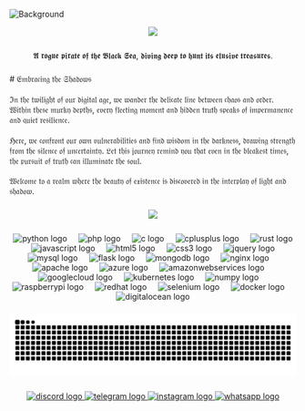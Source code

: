 ![Background](https://realmcode.github.io/publicassets/background.jpg)


<div align="center">
  <img height="200" src="https://realmcode.github.io/publicassets/kingsrelam_circle.png"  />
</div>

###

<p align="center">𝕬 𝖗𝖔𝖌𝖚𝖊 𝖕𝖎𝖗𝖆𝖙𝖊 𝖔𝖋 𝖙𝖍𝖊 𝕭𝖑𝖆𝖈𝖐 𝕾𝖊𝖆, 𝖉𝖎𝖛𝖎𝖓𝖌 𝖉𝖊𝖊𝖕 𝖙𝖔 𝖍𝖚𝖓𝖙 𝖎𝖙𝖘 𝖊𝖑𝖚𝖘𝖎𝖛𝖊 𝖙𝖗𝖊𝖆𝖘𝖚𝖗𝖊𝖘.</p>

###

<p align="left"># 𝔈𝔪𝔟𝔯𝔞𝔠𝔦𝔫𝔤 𝔱𝔥𝔢 𝔖𝔥𝔞𝔡𝔬𝔴𝔰<br><br>ℑ𝔫 𝔱𝔥𝔢 𝔱𝔴𝔦𝔩𝔦𝔤𝔥𝔱 𝔬𝔣 𝔬𝔲𝔯 𝔡𝔦𝔤𝔦𝔱𝔞𝔩 𝔞𝔤𝔢, 𝔴𝔢 𝔴𝔞𝔫𝔡𝔢𝔯 𝔱𝔥𝔢 𝔡𝔢𝔩𝔦𝔠𝔞𝔱𝔢 𝔩𝔦𝔫𝔢 𝔟𝔢𝔱𝔴𝔢𝔢𝔫 𝔠𝔥𝔞𝔬𝔰 𝔞𝔫𝔡 𝔬𝔯𝔡𝔢𝔯. 𝔚𝔦𝔱𝔥𝔦𝔫 𝔱𝔥𝔢𝔰𝔢 𝔪𝔲𝔯𝔨𝔶 𝔡𝔢𝔭𝔱𝔥𝔰, 𝔢𝔳𝔢𝔯𝔶 𝔣𝔩𝔢𝔢𝔱𝔦𝔫𝔤 𝔪𝔬𝔪𝔢𝔫𝔱 𝔞𝔫𝔡 𝔥𝔦𝔡𝔡𝔢𝔫 𝔱𝔯𝔲𝔱𝔥 𝔰𝔭𝔢𝔞𝔨𝔰 𝔬𝔣 𝔦𝔪𝔭𝔢𝔯𝔪𝔞𝔫𝔢𝔫𝔠𝔢 𝔞𝔫𝔡 𝔮𝔲𝔦𝔢𝔱 𝔯𝔢𝔰𝔦𝔩𝔦𝔢𝔫𝔠𝔢.<br><br>ℌ𝔢𝔯𝔢, 𝔴𝔢 𝔠𝔬𝔫𝔣𝔯𝔬𝔫𝔱 𝔬𝔲𝔯 𝔬𝔴𝔫 𝔳𝔲𝔩𝔫𝔢𝔯𝔞𝔟𝔦𝔩𝔦𝔱𝔦𝔢𝔰 𝔞𝔫𝔡 𝔣𝔦𝔫𝔡 𝔴𝔦𝔰𝔡𝔬𝔪 𝔦𝔫 𝔱𝔥𝔢 𝔡𝔞𝔯𝔨𝔫𝔢𝔰𝔰, 𝔡𝔯𝔞𝔴𝔦𝔫𝔤 𝔰𝔱𝔯𝔢𝔫𝔤𝔱𝔥 𝔣𝔯𝔬𝔪 𝔱𝔥𝔢 𝔰𝔦𝔩𝔢𝔫𝔠𝔢 𝔬𝔣 𝔲𝔫𝔠𝔢𝔯𝔱𝔞𝔦𝔫𝔱𝔶. 𝔏𝔢𝔱 𝔱𝔥𝔦𝔰 𝔧𝔬𝔲𝔯𝔫𝔢𝔶 𝔯𝔢𝔪𝔦𝔫𝔡 𝔶𝔬𝔲 𝔱𝔥𝔞𝔱 𝔢𝔳𝔢𝔫 𝔦𝔫 𝔱𝔥𝔢 𝔟𝔩𝔢𝔞𝔨𝔢𝔰𝔱 𝔱𝔦𝔪𝔢𝔰, 𝔱𝔥𝔢 𝔭𝔲𝔯𝔰𝔲𝔦𝔱 𝔬𝔣 𝔱𝔯𝔲𝔱𝔥 𝔠𝔞𝔫 𝔦𝔩𝔩𝔲𝔪𝔦𝔫𝔞𝔱𝔢 𝔱𝔥𝔢 𝔰𝔬𝔲𝔩.<br><br>𝔚𝔢𝔩𝔠𝔬𝔪𝔢 𝔱𝔬 𝔞 𝔯𝔢𝔞𝔩𝔪 𝔴𝔥𝔢𝔯𝔢 𝔱𝔥𝔢 𝔟𝔢𝔞𝔲𝔱𝔶 𝔬𝔣 𝔢𝔵𝔦𝔰𝔱𝔢𝔫𝔠𝔢 𝔦𝔰 𝔡𝔦𝔰𝔠𝔬𝔳𝔢𝔯𝔢𝔡 𝔦𝔫 𝔱𝔥𝔢 𝔦𝔫𝔱𝔢𝔯𝔭𝔩𝔞𝔶 𝔬𝔣 𝔩𝔦𝔤𝔥𝔱 𝔞𝔫𝔡 𝔰𝔥𝔞𝔡𝔬𝔴.</p>

###

<div align="center">
  <img src="https://profile-counter.glitch.me/realmcode/count.svg?"  />
</div>

###

<div align="center">
  <img src="https://cdn.jsdelivr.net/gh/devicons/devicon/icons/python/python-original.svg" height="40" alt="python logo"  />
  <img width="12" />
  <img src="https://cdn.jsdelivr.net/gh/devicons/devicon/icons/php/php-original.svg" height="40" alt="php logo"  />
  <img width="12" />
  <img src="https://cdn.jsdelivr.net/gh/devicons/devicon/icons/c/c-original.svg" height="40" alt="c logo"  />
  <img width="12" />
  <img src="https://cdn.jsdelivr.net/gh/devicons/devicon/icons/cplusplus/cplusplus-original.svg" height="40" alt="cplusplus logo"  />
  <img width="12" />
  <img src="https://skillicons.dev/icons?i=rust" height="40" alt="rust logo"  />
  <img width="12" />
  <img src="https://cdn.jsdelivr.net/gh/devicons/devicon/icons/javascript/javascript-original.svg" height="40" alt="javascript logo"  />
  <img width="12" />
  <img src="https://cdn.jsdelivr.net/gh/devicons/devicon/icons/html5/html5-original.svg" height="40" alt="html5 logo"  />
  <img width="12" />
  <img src="https://cdn.jsdelivr.net/gh/devicons/devicon/icons/css3/css3-original.svg" height="40" alt="css3 logo"  />
  <img width="12" />
  <img src="https://cdn.jsdelivr.net/gh/devicons/devicon/icons/jquery/jquery-original.svg" height="40" alt="jquery logo"  />
  <img width="12" />
  <img src="https://cdn.jsdelivr.net/gh/devicons/devicon/icons/mysql/mysql-original.svg" height="40" alt="mysql logo"  />
  <img width="12" />
  <img src="https://skillicons.dev/icons?i=flask" height="40" alt="flask logo"  />
  <img width="12" />
  <img src="https://cdn.jsdelivr.net/gh/devicons/devicon/icons/mongodb/mongodb-original.svg" height="40" alt="mongodb logo"  />
  <img width="12" />
  <img src="https://cdn.jsdelivr.net/gh/devicons/devicon/icons/nginx/nginx-original.svg" height="40" alt="nginx logo"  />
  <img width="12" />
  <img src="https://cdn.jsdelivr.net/gh/devicons/devicon/icons/apache/apache-original.svg" height="40" alt="apache logo"  />
  <img width="12" />
  <img src="https://cdn.jsdelivr.net/gh/devicons/devicon/icons/azure/azure-original.svg" height="40" alt="azure logo"  />
  <img width="12" />
  <img src="https://skillicons.dev/icons?i=aws" height="40" alt="amazonwebservices logo"  />
  <img width="12" />
  <img src="https://cdn.jsdelivr.net/gh/devicons/devicon/icons/googlecloud/googlecloud-original.svg" height="40" alt="googlecloud logo"  />
  <img width="12" />
  <img src="https://cdn.jsdelivr.net/gh/devicons/devicon/icons/kubernetes/kubernetes-plain.svg" height="40" alt="kubernetes logo"  />
  <img width="12" />
  <img src="https://cdn.jsdelivr.net/gh/devicons/devicon/icons/numpy/numpy-original.svg" height="40" alt="numpy logo"  />
  <img width="12" />
  <img src="https://cdn.jsdelivr.net/gh/devicons/devicon/icons/raspberrypi/raspberrypi-original.svg" height="40" alt="raspberrypi logo"  />
  <img width="12" />
  <img src="https://cdn.jsdelivr.net/gh/devicons/devicon/icons/redhat/redhat-original.svg" height="40" alt="redhat logo"  />
  <img width="12" />
  <img src="https://cdn.jsdelivr.net/gh/devicons/devicon/icons/selenium/selenium-original.svg" height="40" alt="selenium logo"  />
  <img width="12" />
  <img src="https://cdn.jsdelivr.net/gh/devicons/devicon/icons/docker/docker-original.svg" height="40" alt="docker logo"  />
  <img width="12" />
  <img src="https://cdn.jsdelivr.net/gh/devicons/devicon/icons/digitalocean/digitalocean-original.svg" height="40" alt="digitalocean logo"  />
</div>

###

<img src="https://raw.githubusercontent.com/realmcode/realmcode/output/snake.svg" alt="Snake animation" />

###

<div align="center">
  <a href="https://discord.com/users/1273654998961619026" target="_blank">
    <img src="https://raw.githubusercontent.com/maurodesouza/profile-readme-generator/master/src/assets/icons/social/discord/default.svg" width="52" height="40" alt="discord logo"  />
  </a>
  <a href="https://t.me/K1ngx" target="_blank">
    <img src="https://raw.githubusercontent.com/maurodesouza/profile-readme-generator/master/src/assets/icons/social/telegram/default.svg" width="52" height="40" alt="telegram logo"  />
  </a>
  <a href="https://instagram.com/kingx.dev" target="_blank">
    <img src="https://raw.githubusercontent.com/maurodesouza/profile-readme-generator/master/src/assets/icons/social/instagram/default.svg" width="52" height="40" alt="instagram logo"  />
  </a>
  <a href="https://wa.me/19093669409" target="_blank">
    <img src="https://raw.githubusercontent.com/maurodesouza/profile-readme-generator/master/src/assets/icons/social/whatsapp/default.svg" width="52" height="40" alt="whatsapp logo"  />
  </a>
</div>

###
